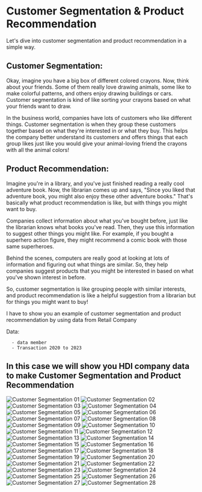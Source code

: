# Customer Segmentation & Product Recommendation

Let's dive into customer segmentation and product recommendation in a simple way.

## **Customer Segmentation:**
Okay, imagine you have a big box of different colored crayons. Now, think about your friends. Some of them really love drawing animals, some like to make colorful patterns, and others enjoy drawing buildings or cars. Customer segmentation is kind of like sorting your crayons based on what your friends want to draw.

In the business world, companies have lots of customers who like different things. Customer segmentation is when they group these customers together based on what they're interested in or what they buy. This helps the company better understand its customers and offers things that each group likes just like you would give your animal-loving friend the crayons with all the animal colors!

## **Product Recommendation:**
Imagine you're in a library, and you've just finished reading a really cool adventure book. Now, the librarian comes up and says, "Since you liked that adventure book, you might also enjoy these other adventure books." That's basically what product recommendation is like, but with things you might want to buy.

Companies collect information about what you've bought before, just like the librarian knows what books you've read. Then, they use this information to suggest other things you might like. For example, if you bought a superhero action figure, they might recommend a comic book with those same superheroes.

Behind the scenes, computers are really good at looking at lots of information and figuring out what things are similar. So, they help companies suggest products that you might be interested in based on what you've shown interest in before.

So, customer segmentation is like grouping people with similar interests, and product recommendation is like a helpful suggestion from a librarian but for things you might want to buy!

I have to show you an example of customer segmentation and product recommendation by using data from Retail Company

Data: 

      - data member
      - Transaction 2020 to 2023

## In this case we will show you HDI company data to make Customer Segmentation and Product Recommendation

![Customer Segmentation 01](https://github.com/Superbom99/MADT8101-SEMINAR-IN-ADVANCED-ANALYTICS/assets/123863768/0686d435-1c16-409e-b9f6-c26d5c7d9bb3)
![Customer Segmentation 02](https://github.com/Superbom99/MADT8101-SEMINAR-IN-ADVANCED-ANALYTICS/assets/123863768/197f7df2-6b04-4d66-a242-f274c1704b62)
![Customer Segmentation 03](https://github.com/Superbom99/MADT8101-SEMINAR-IN-ADVANCED-ANALYTICS/assets/123863768/4c450a08-862c-4a1e-b5b4-e1f7ba69b623)
![Customer Segmentation 04](https://github.com/Superbom99/MADT8101-SEMINAR-IN-ADVANCED-ANALYTICS/assets/123863768/d13fbc0e-5294-4209-8fa0-059e16302d47)
![Customer Segmentation 05](https://github.com/Superbom99/MADT8101-SEMINAR-IN-ADVANCED-ANALYTICS/assets/123863768/5a00b04b-e2df-499f-b15a-41348d7f9e74)
![Customer Segmentation 06](https://github.com/Superbom99/MADT8101-SEMINAR-IN-ADVANCED-ANALYTICS/assets/123863768/6d538b41-7930-4b88-a3d7-c43febc72630)
![Customer Segmentation 07](https://github.com/Superbom99/MADT8101-SEMINAR-IN-ADVANCED-ANALYTICS/assets/123863768/b0d1166a-b0b6-4f78-9c78-3dec345d6e29)
![Customer Segmentation 08](https://github.com/Superbom99/MADT8101-SEMINAR-IN-ADVANCED-ANALYTICS/assets/123863768/2708ed5e-b6eb-4b95-bcbe-c3a5a5a753ac)
![Customer Segmentation 09](https://github.com/Superbom99/MADT8101-SEMINAR-IN-ADVANCED-ANALYTICS/assets/123863768/4423d3ac-911d-4ecb-aef2-89608a828d0c)
![Customer Segmentation 10](https://github.com/Superbom99/MADT8101-SEMINAR-IN-ADVANCED-ANALYTICS/assets/123863768/e5e8a64c-49af-4475-82e4-460cd6e68d4c)
![Customer Segmentation 11](https://github.com/Superbom99/MADT8101-SEMINAR-IN-ADVANCED-ANALYTICS/assets/123863768/db5923eb-d4e2-4667-8f77-46603958fa9b)
![Customer Segmentation 12](https://github.com/Superbom99/MADT8101-SEMINAR-IN-ADVANCED-ANALYTICS/assets/123863768/03db89af-b29d-4544-908a-6b9c469cddd3)
![Customer Segmentation 13](https://github.com/Superbom99/MADT8101-SEMINAR-IN-ADVANCED-ANALYTICS/assets/123863768/60c1415d-19ec-40ad-9766-3927c580b602)
![Customer Segmentation 14](https://github.com/Superbom99/MADT8101-SEMINAR-IN-ADVANCED-ANALYTICS/assets/123863768/8b0364f5-87bf-4c79-9c15-05fb707dc5c5)
![Customer Segmentation 15](https://github.com/Superbom99/MADT8101-SEMINAR-IN-ADVANCED-ANALYTICS/assets/123863768/dea71d92-c7f7-4a42-91a5-6f3253934c6f)
![Customer Segmentation 16](https://github.com/Superbom99/MADT8101-SEMINAR-IN-ADVANCED-ANALYTICS/assets/123863768/88c95800-2095-4073-83e9-91b4bee8fa8a)
![Customer Segmentation 17](https://github.com/Superbom99/MADT8101-SEMINAR-IN-ADVANCED-ANALYTICS/assets/123863768/90d5a02b-da86-475b-8574-97dda1122a83)
![Customer Segmentation 18](https://github.com/Superbom99/MADT8101-SEMINAR-IN-ADVANCED-ANALYTICS/assets/123863768/3b0ca2b8-0f9a-4624-bf57-bd1a85d91824)
![Customer Segmentation 19](https://github.com/Superbom99/MADT8101-SEMINAR-IN-ADVANCED-ANALYTICS/assets/123863768/8915d676-ff76-4aaf-b1f1-6b9bbc8553e2)
![Customer Segmentation 20](https://github.com/Superbom99/MADT8101-SEMINAR-IN-ADVANCED-ANALYTICS/assets/123863768/36d442ff-67e9-4ef2-8410-381188d47b81)
![Customer Segmentation 21](https://github.com/Superbom99/MADT8101-SEMINAR-IN-ADVANCED-ANALYTICS/assets/123863768/f0e3e307-23e0-4b51-b11a-66d35e552e3f)
![Customer Segmentation 22](https://github.com/Superbom99/MADT8101-SEMINAR-IN-ADVANCED-ANALYTICS/assets/123863768/06da17d1-d91a-4e76-909e-05398b227e5a)
![Customer Segmentation 23](https://github.com/Superbom99/MADT8101-SEMINAR-IN-ADVANCED-ANALYTICS/assets/123863768/aaca0e1c-b998-457c-aa0d-3889e4c97af8)
![Customer Segmentation 24](https://github.com/Superbom99/MADT8101-SEMINAR-IN-ADVANCED-ANALYTICS/assets/123863768/479c9623-9628-41cd-ae80-dfce3a5ee2f6)
![Customer Segmentation 25](https://github.com/Superbom99/MADT8101-SEMINAR-IN-ADVANCED-ANALYTICS/assets/123863768/22ec366d-8950-4125-90b6-9aa75ab52183)
![Customer Segmentation 26](https://github.com/Superbom99/MADT8101-SEMINAR-IN-ADVANCED-ANALYTICS/assets/123863768/e6795c11-86fa-46a1-ad29-5ee773935cad)
![Customer Segmentation 27](https://github.com/Superbom99/MADT8101-SEMINAR-IN-ADVANCED-ANALYTICS/assets/123863768/0480e3d5-a3de-4214-ad3e-453e02c39482)
![Customer Segmentation 28](https://github.com/Superbom99/MADT8101-SEMINAR-IN-ADVANCED-ANALYTICS/assets/123863768/bf055251-e6f9-4b2c-a57e-4aa32868c18d)

















